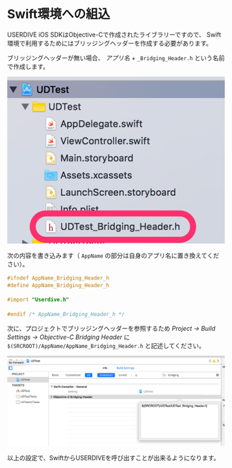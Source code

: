# Swift環境への組込

USERDIVE iOS SDKはObjective-Cで作成されたライブラリーですので、
Swift環境で利用するためにはブリッジングヘッダーを作成する必要があります。

ブリッジングヘッダーが無い場合、 *アプリ名* + `_Bridging_Header.h` という名前で作成します。

![briding header file](../files/bridging_file.png)

次の内容を書き込みます（ `AppName` の部分は自身のアプリ名に置き換えてください）。

```objectivec
#ifndef AppName_Bridging_Header_h
#define AppName_Bridging_Header_h

#import "Userdive.h"

#endif /* AppName_Bridging_Header_h */
```

次に、プロジェクトでブリッジングヘッダーを参照するため *Project -> 
Build Settings -> Objective-C Bridging Header* に 
`$(SRCROOT)/AppName/AppName_Bridging_Header.h` と記述してください。

![bridging header build settings](../files/bridging_build_settings.png)

以上の設定で、SwiftからUSERDIVEを呼び出すことが出来るようになります。
